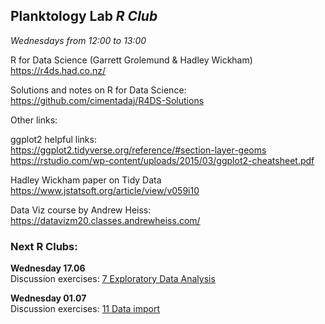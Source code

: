 
## __Planktology Lab   *R Club*__
*Wednesdays from 12:00 to 13:00*

R for Data Science (Garrett Grolemund & Hadley Wickham)  
https://r4ds.had.co.nz/  

Solutions and notes on R for Data Science:  
https://github.com/cimentadaj/R4DS-Solutions  

Other links:

ggplot2 helpful links:   
https://ggplot2.tidyverse.org/reference/#section-layer-geoms  
https://rstudio.com/wp-content/uploads/2015/03/ggplot2-cheatsheet.pdf  

Hadley Wickham paper on Tidy Data  
https://www.jstatsoft.org/article/view/v059i10  

Data Viz course by Andrew Heiss:
https://datavizm20.classes.andrewheiss.com/


### __Next R Clubs:__

__Wednesday 17.06__   
Discussion exercises: [7 Exploratory Data Analysis](https://r4ds.had.co.nz/exploratory-data-analysis.html)   

__Wednesday 01.07__   
Discussion exercises: [11 Data import](https://r4ds.had.co.nz/data-import.html)   

